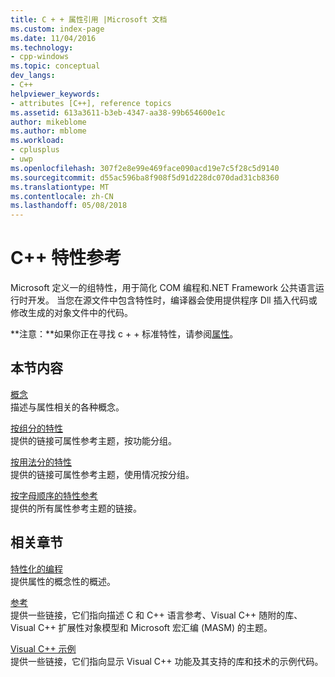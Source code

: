```yaml
---
title: C + + 属性引用 |Microsoft 文档
ms.custom: index-page
ms.date: 11/04/2016
ms.technology:
- cpp-windows
ms.topic: conceptual
dev_langs:
- C++
helpviewer_keywords:
- attributes [C++], reference topics
ms.assetid: 613a3611-b3eb-4347-aa38-99b654600e1c
author: mikeblome
ms.author: mblome
ms.workload:
- cplusplus
- uwp
ms.openlocfilehash: 307f2e8e99e469face090acd19e7c5f28c5d9140
ms.sourcegitcommit: d55ac596ba8f908f5d91d228dc070dad31cb8360
ms.translationtype: MT
ms.contentlocale: zh-CN
ms.lasthandoff: 05/08/2018
---
```

# <a name="c-attributes-reference"></a>C++ 特性参考
Microsoft 定义一的组特性，用于简化 COM 编程和.NET Framework 公共语言运行时开发。 当您在源文件中包含特性时，编译器会使用提供程序 Dll 插入代码或修改生成的对象文件中的代码。  
  
 **注意：**如果你正在寻找 c + + 标准特性，请参阅[属性](../cpp/attributes.md)。  
  
## <a name="in-this-section"></a>本节内容  
 [概念](../windows/attributed-programming-concepts.md)  
 描述与属性相关的各种概念。  
  
 [按组分的特性](../windows/attributes-by-group.md)  
 提供的链接可属性参考主题，按功能分组。  
  
 [按用法分的特性](../windows/attributes-by-usage.md)  
 提供的链接可属性参考主题，使用情况按分组。  
  
 [按字母顺序的特性参考](../windows/attributes-alphabetical-reference.md)  
 提供的所有属性参考主题的链接。  
  
## <a name="related-sections"></a>相关章节  
 [特性化的编程](../windows/attributed-programming-concepts.md)  
 提供属性的概念性的概述。  
  
 [参考](http://msdn.microsoft.com/en-us/1ba03b5c-8229-4f63-b08c-6c12141d6ab1)  
 提供一些链接，它们指向描述 C 和 C++ 语言参考、Visual C++ 随附的库、Visual C++ 扩展性对象模型和 Microsoft 宏汇编 (MASM) 的主题。  
  
 [Visual C++ 示例](../visual-cpp-samples.md)  
 提供一些链接，它们指向显示 Visual C++ 功能及其支持的库和技术的示例代码。